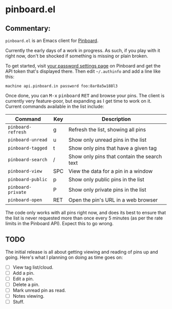 # pinboard.el

## Commentary:

`pinboard.el` is an Emacs client for [Pinboard](https://pinboard.in/).

Currently the early days of a work in progress. As such, if you play with it
right now, don't be shocked if something is missing or plain broken.

To get started, visit [your password settings
page](https://pinboard.in/settings/password) on Pinboard and get the API
token that's displayed there. Then edit `~/.authinfo` and add a line like
this:

```
machine api.pinboard.in password foo:8ar8a5w188l3
```

Once done, you can <kbd>M-x</kbd> <kbd>pinboard</kbd> <kbd>RET</kbd> and
browse your pins. The client is currently very feature-poor, but expanding
as I get time to work on it. Current commands available in the list include:

| Command            | Key | Description                                 |
|--------------------|-----|---------------------------------------------|
| `pinboard-refresh` | g   | Refresh the list, showing all pins          |
| `pinboard-unread`  | u   | Show only unread pins in the list           |
| `pinboard-tagged`  | t   | Show only pins that have a given tag        |
| `pinboard-search`  | /   | Show only pins that contain the search text |
| `pinboard-view`    | SPC | View the data for a pin in a window         |
| `pinboard-public`  | p   | Show only public pins in the list           |
| `pinboard-private` | P   | Show only private pins in the list          |
| `pinboard-open`    | RET | Open the pin's URL in a web browser         |

The code only works with all pins right now, and does its best to ensure
that the list is never requested more than once every 5 minutes (as per the
rate limits in the Pinboard API). Expect this to go wrong.

## TODO

The initial release is all about getting viewing and reading of pins up and
going. Here's what I planning on doing as time goes on:

- [ ] View tag list/cloud.
- [ ] Add a pin.
- [ ] Edit a pin.
- [ ] Delete a pin.
- [ ] Mark unread pin as read.
- [ ] Notes viewing.
- [ ] Stuff.

[//]: # (README.md ends here)
